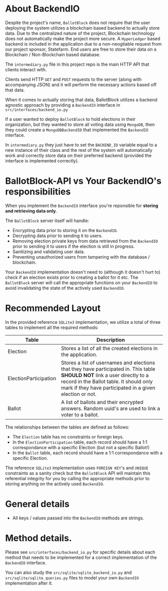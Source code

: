 # About BackendIO
Despite the project's name, ``BallotBlock`` does not require that the user deploying the system utilizes a blockchain based backend to actually store data. Due to the centralized nature of the project, Blockchain technology does not automatically make the project more secure. A ``HyperLedger`` based backend is included in the application due to a non-neogtiable request from our project sponsor, Statefarm.  End users are free to store their data on a Blockchain / Non-Blockchain based database.

The ``intermediary.py`` file in this project repo is the main HTTP API that clients interact with.

Clients send HTTP ``GET`` and ``POST`` requests to the server (along with accompanying JSON) and it will perform the necessary actions based off that data.

When it comes to actually storing that data, BallotBlock utilizes a backend agnostic approach by providing a ``BackendIO`` interface in ``src/interfaces/backend_io.py``

If a user wanted to deploy ``BallotBlock`` to hold elections in their organization, but they wanted to store all voting data using ``MongoDB``, then they could create a ``MongoDBBackendIO`` that implemented the ``BackendIO`` interface.

In ``intermediary.py`` they just have to set the ``BACKEND_IO`` variable equal to a new instance of their class and the rest of the system will automatically work and correctly store data on their preferred backend (provided the interface is implemented correctly).

# BallotBlock-API vs Your BackendIO's responsibilities
When you implement the ``BackendIO`` interface you're reponsible for **storing and retrieving data only**.

The ``BallotBlock`` server itself will handle:
* Encrypting data prior to storing it on the ``BackendIO``.
* Decrypting data prior to sending it to users.
* Removing election private keys from data retrieved from the ``BackendIO`` prior to sending it to users if the election is still in progress.
* Sanitizing and validating user data.
* Preventing unauthorized users from tampering with the database / blockchain.

Your ``BackendIO`` implementation doesn't need to (although it doesn't hurt to) check if
an election exists prior to creating a ballot for it etc. The ``BallotBlock`` server will
call the appropriate functions on your ``BackendIO`` to avoid invalidating the state of the actively used ``BackendIO``.

# Recommended Layout
In the provided reference ``SQLite3`` implementation, we utilize a total of three tables
to implement all the required methods:

| Table                  | Description  |
| -----------------------|--------------|
| Election               |Stores a list of all the created elections in the application. |
| ElectionParticipation  |Stores a list of usernames and elections that they have participated in. This table **SHOULD NOT** link a user directly to a record in the Ballot table. It should only mark if they have participated in a given election or not.       |
| Ballot                 |A list of ballots and their encrypted answers. Random uuid's are used to link a voter to a ballot.|

The relationships between the tables are defined as follows:
* The ``Election`` table has no constraints or foreign keys.
* In the ``ElectionParticipation`` table, each record should have a 1:1 correspondance with a specific Election (but not a specific Ballot!)
* In the ``Ballot`` table, each record should have a 1:1 correspondance with a specific Election.

The reference ``SQLite3`` implementation uses ``FOREIGN KEY``'s and ``UNIQUE`` constraints as a sanity check but the ``BallotBlock`` API will maintain this referential integrity for you by calling the appropriate methods prior to storing anything on the actively used ``BackendIO``.

# General details
* All keys / values passed into the ``BackendIO`` methods are strings.

# Method details.
Please see ``src/interfaces/backend_io.py`` for specific details about each method that needs to be implemented for a correct implementation of the ``BackendIO`` interface.

You can also study the ``src/sqlite/sqlite_backend_io.py`` and ``src/sqlite/sqlite_queries.py`` files to model your own ``BackendIO`` implementation after it.
